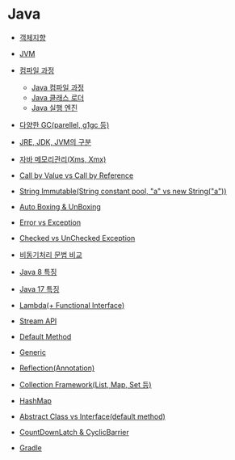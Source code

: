 # Java

* [객체지향](https://github.com/Sudongk/CS-study/blob/main/Java/java_object_oriented.md)

* [JVM](https://github.com/Sudongk/CS-study/blob/main/Java/java_jvm.md)

* [컴파일 과정]()
    * [Java 컴파일 과정]()
    * [Java 클래스 로더]()
    * [Java 실행 엔진]()

* [다양한 GC(parellel, g1gc 등)]()

* [JRE, JDK, JVM의 구분]()

* [자바 메모리관리(Xms, Xmx)]()

* [Call by Value vs Call by Reference]()

* [String Immutable(String constant pool, "a" vs new String("a"))]()

* [Auto Boxing & UnBoxing]()

* [Error vs Exception]()

* [Checked vs UnChecked Exception]()

* [비동기처리 문법 비교]()

* [Java 8 특징]()

* [Java 17 특징]()

* [Lambda(+ Functional Interface)]()

* [Stream API]()

* [Default Method]()

* [Generic]()

* [Reflection(Annotation)]()

* [Collection Framework(List, Map, Set 등)]()

* [HashMap]()

* [Abstract Class vs Interface(default method)]()

* [CountDownLatch & CyclicBarrier]()

* [Gradle]()
